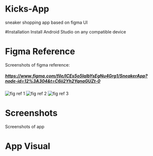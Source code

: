 # Kicks-App
sneaker shopping app based on figma UI

#Installation
Install Android Studio on any compatible device



# Figma Reference
Screenshots of figma reference:
##### https://www.figma.com/file/ICEs5o5lqlbYsEgNu4Grg1/SneakerApp?node-id=12%3A304&t=C6ii2Yh2YqnaGUZt-0

![fig ref 1](https://user-images.githubusercontent.com/95852329/210156283-a5aaaf33-c97b-43b5-bd26-bceb63165e77.jpeg)
![fig ref 2](https://user-images.githubusercontent.com/95852329/210156286-b8b9ddfd-4bfb-453e-9b64-ca5f2b86043e.jpeg)
![fig ref 3](https://user-images.githubusercontent.com/95852329/210156287-9ded0a31-a3c4-4951-ae6c-f30b9588faee.jpeg)


# Screenshots
Screenshots of app




# App Visual


